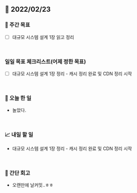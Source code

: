 ## 📅 2022/02/23


### 👏 주간 목표

- [ ] 대규모 시스템 설계 1장 읽고 정리

<br/>

### 일일 목표 체크리스트(어제 정한 목표)

- [ ] 대규모 시스템 설계 1장 정리 - 캐시 정리 완료 및 CDN 정리 시작

<br/>

### 💯 오늘 한 일

- 놀았다.

<br/>

### 📈 내일 할 일

- 대규모 시스템 설계 1장 정리 - 캐시 정리 완료 및 CDN 정리 시작

<br/>

### 🤔 간단 회고

- 오랜만에 날커밋..ㅎㅎ



 




 








